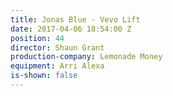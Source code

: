 ```yaml
---
title: Jonas Blue - Vevo Lift
date: 2017-04-06 18:54:00 Z
position: 44
director: Shaun Grant
production-company: Lemonade Money
equipment: Arri Alexa
is-shown: false
---
```


